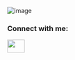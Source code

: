 ![image](https://user-images.githubusercontent.com/40179746/162031599-42f182f9-7396-4586-bcb1-662f2678405a.png)



<h3 align="left">Connect with me:</h3>
<p align="left">
<a href="https://www.linkedin.com/in/jaqueline-romero-0874412a/" target="blank"><img align="center" src="https://cdn.jsdelivr.net/npm/simple-icons@3.0.1/icons/linkedin.svg" alt="" height="30" width="40" /></a>
</p>
